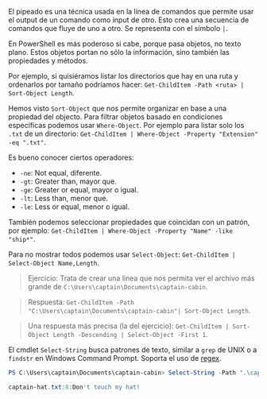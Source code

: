 El pipeado es una técnica usada en la línea de comandos que permite usar el output de un comando como input de otro. Esto crea una secuencia de comandos que fluye de uno a otro. Se representa con el símbolo `|`.

En PowerShell es más poderoso si cabe, porque pasa objetos, no texto plano. Estos objetos portan no sólo la información, sino también las propiedades y métodos.

Por ejemplo, si quisiéramos listar los directorios que hay en una ruta y ordenarlos por tamaño podríamos hacer: `Get-ChildItem -Path <ruta> | Sort-Object Length`.

Hemos visto `Sort-Object` que nos permite organizar en base a una propiedad del objecto. Para filtrar objetos basado en condiciones específicas podemos usar `Where-Object`. Por ejemplo para listar solo los `.txt` de un directorio: `Get-ChildItem | Where-Object -Property "Extension" -eq ".txt"`.

Es bueno conocer ciertos operadores:

- `-ne`: Not equal, diferente.
- `-gt`: Greater than, mayor que.
- `-ge`: Greater or equal, mayor o igual.
- `-lt`: Less than, menor que.
- `-le`: Less or equal, menor o igual.

También podemos seleccionar propiedades que coincidan con un patrón, por ejemplo: `Get-ChildItem | Where-Object -Property "Name" -like "ship*"`.

Para no mostrar todos podemos usar `Select-Object`: `Get-ChildItem | Select-Object Name,Length`.

>Ejercicio: Trata de crear una línea que nos permita ver el archivo más grande de `C:\Users\captain\Documents\captain-cabin`.

>Respuesta: `Get-ChildItem -Path "C:\Users\captain\Documents\captain-cabin"| Sort-Object Length`.

>Una respuesta más precisa (la del ejercicio): `Get-ChildItem | Sort-Object Length -Descending | Select-Object -First 1`.

El cmdlet `Select-String` busca patrones de texto, similar a `grep` de UNIX o a `findstr` en Windows Command Prompt. Soporta el uso de [regex](https://learn.microsoft.com/en-us/dotnet/standard/base-types/regular-expressions).

```powershell
PS C:\Users\captain\Documents\captain-cabin> Select-String -Path ".\captain-hat.txt" -Pattern "hat" 

captain-hat.txt:8:Don't touch my hat!
```
